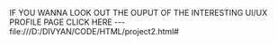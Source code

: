 IF YOU WANNA LOOK OUT THE OUPUT OF THE INTERESTING UI/UX PROFILE PAGE 
CLICK HERE --- file:///D:/DIVYAN/CODE/HTML/project2.html#
